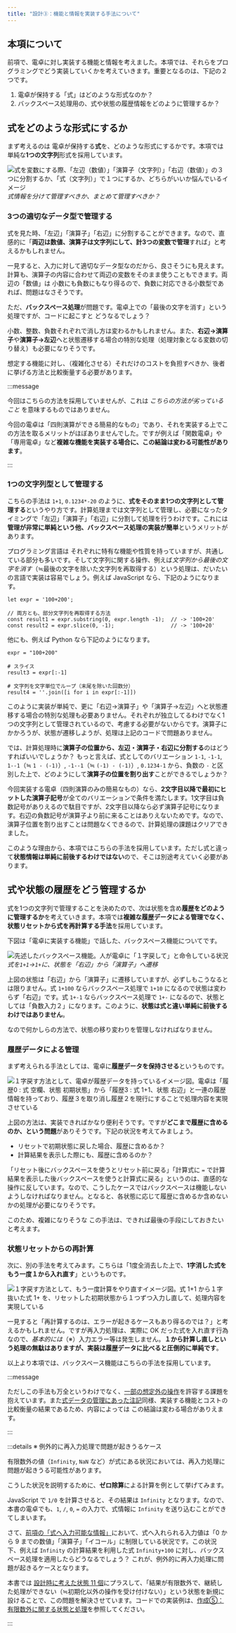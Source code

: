 ```yaml
---
title: "設計③：機能と情報を実装する手法について"
---
```


## 本項について

前項で、電卓に対し実装する機能と情報を考えました。本項では、それらをプログラミングでどう実装していくかを考えていきます。重要となるのは、下記の２つです。

1. 電卓が保持する「式」はどのような形式なのか？
2. バックスペース処理用の、式や状態の履歴情報をどのように管理するか？

## 式をどのような形式にするか

まず考えるのは 電卓が保持する**式**を、どのような形式にするかです。本項では単純な**1つの文字列**形式を採用しています。

![式を変数にする際、「左辺（数値）」「演算子（文字列）」「右辺（数値）」の３つに分割するか、「式（文字列）」で１つにするか、どちらがいいか悩んでいるイメージ](/images/books/howto-create-calculator/variable-expression.png)
*式情報を分けて管理すべきか、まとめて管理すべきか？*

### 3つの適切なデータ型で管理する

式を見た時、「左辺」「演算子」「右辺」に分割することができます。なので、直感的に「**両辺は数値、演算子は文字列にして、計3つの変数で管理**すれば」と考えるかもしれません。

一見すると、入力に対して適切なデータ型なのだから、良さそうにも見えます。計算も、演算子の内容に合わせて両辺の変数をそのまま使うこともできます。両辺の「数値」は 小数にも負数にもなり得るので、負数に対応できる小数型であれば、問題はなさそうです。

ただ、**バックスペース処理**が問題です。電卓上での「最後の文字を消す」という処理ですが、コードに起こすと どうなるでしょう？

小数、整数、負数それぞれで消し方は変わるかもしれません。また、**右辺→演算子**や**演算子→左辺**へと状態遷移する場合の特別な処理（処理対象となる変数の切り替え）も必要になりそうです。

想定する機能に対し、（複雑化させる）それだけのコストを負担すべきか、後者に挙げる方法と比較衡量する必要があります。

:::message

今回はこちらの方法を採用していませんが、これは *こちらの方法が劣っていること* を意味するものではありません。

今回の電卓は「四則演算ができる簡易的なもの」であり、それを実装する上でこの方法を取るメリットがほぼありませんでした。ですが例えば「関数電卓」や「専用電卓」など**複雑な機能を実装する場合に、この結論は変わる可能性があります**。

:::

### 1つの文字列型として管理する

こちらの手法は `1+1`, `0.1234*-20` のように、**式をそのまま1つの文字列として管理する**というやり方です。計算処理までは文字列として管理し、必要になったタイミングで「左辺」「演算子」「右辺」に分割して処理を行うわけです。これには**管理が非常に単純という他、バックスペース処理の実装が簡単**というメリットがあります。

プログラミング言語は それぞれに特有な機能や性質を持っていますが、共通している部分も多いです。そして文字列に関する操作、例えば*文字列から最後の文字を消す*（≒最後の文字を除いた文字列を再取得する）という処理は、だいたいの言語で実装は容易でしょう。例えば JavaScript なら、下記のようになります。

```javascript:JavaScriptで文字列末尾を消去する例
let expr = '100+200';

// 両方とも、部分文字列を再取得する方法
const result1 = expr.substring(0, expr.length -1);  // -> '100+20'
const result2 = expr.slice(0, -1);                  // -> '100+20'
```

他にも、例えば Python なら下記のようになります。

```python:Pythonで文字列末尾を消去する例
expr = "100+200"

# スライス
result3 = expr[:-1]

# 文字列を文字単位でループ（末尾を除いた回数分）
result4 = ''.join([i for i in expr[:-1]])
```

このように実装が単純で、更に「右辺→演算子」や「演算子→左辺」へと状態遷移する場合の特別な処理も必要ありません。それぞれが独立してるわけでなく1つの文字列として管理されているので、考慮する必要がないからです。演算子にかかろうが、状態が遷移しようが、処理は上記のコードで問題ありません。

では、計算処理時に**演算子の位置から、左辺・演算子・右辺に分割する**のはどうすればいいでしょうか？ もっと言えば、式としてのバリエーション `1-1`, `-1-1`, `1--1`（≒ `1 - (-1)`）, `-1--1`（≒ `(-1) - (-1)`）, `0.1234-1` から、負数の `-` と区別した上で、どのようにして**演算子の位置を割り出す**ことができるでしょうか？

今回実装する電卓（四則演算のみの簡易なもの）なら、**2文字目以降で最初にヒットした演算子記号**が全てのバリエーションで条件を満たします。1文字目は負数記号がありえるので駄目ですが、2文字目以降なら必ず演算子記号になります。右辺の負数記号が演算子より前に来ることはありえないためです。なので、演算子位置を割り出すことは問題なくできるので、計算処理の課題はクリアできました。

このような理由から、本項ではこちらの手法を採用しています。ただし式と違って**状態情報は単純に前後するわけではない**ので、そこは別途考えていく必要があります。

## 式や状態の履歴をどう管理するか

式を1つの文字列で管理することを決めたので、次は状態を含め**履歴をどのように管理するか**を考えていきます。本項では**複雑な履歴データによる管理でなく、状態リセットから式を再計算する手法**を採用しています。

下図は「電卓に実装する機能」で話した、バックスペース機能についてです。

![先述したバックスペース機能。人が電卓に「１字戻して」と命令している状況](/images/books/howto-create-calculator/action-backspace-01.png)
*式を`1+1`->`1+`に、状態を「右辺」から「演算子」へ遷移*

上図の状態は「右辺」から「演算子」に遷移していますが、必ずしもこうなるとは限りません。式 `1+100` ならバックスペース処理で `1+10` になるので状態は変わらず「右辺」です。式 `1+-1` ならバックスペース処理で `1+-` になるので、状態としては「負数入力２」になります。このように、**状態は式と違い単純に前後するわけではありません**。

なので何かしらの方法で、状態の移り変わりを管理しなければなりません。

### 履歴データによる管理

まず考えられる手法としては、電卓に**履歴データを保持させる**というものです。

![１字戻す方法として、電卓が履歴データを持っているイメージ図。電卓は「履歴0 : 式 空欄、状態 初期状態」から「履歴3 : 式 1+1、状態 右辺」と一連の履歴情報を持っており、履歴３を取り消し履歴２を現行にすることで処理内容を実現させている](/images/books/howto-create-calculator/action-backspace-02.png)

上図の方法は、実装できればかなり便利そうです。ですが**どこまで履歴に含めるのか、という問題**がありそうです。下記の状況を考えてみましょう。

- リセットで初期状態に戻した場合、履歴に含めるか？
- 計算結果を表示した際にも、履歴に含めるのか？

「リセット後にバックスペースを使うとリセット前に戻る」「計算式に `=` で計算結果を表示した後バックスペースを使うと計算式に戻る」というのは、直感的な操作に反しています。なので、こうしたケースではバックスペースは機能しないようしなければなりません。となると、各状態に応じて履歴に含めるか含めないかの処理が必要になりそうです。

このため、複雑になりそうな この手法は、できれば最後の手段にしておきたいと考えます。

### 状態リセットからの再計算

次に、別の手法を考えてみます。こちらは「1度全消去した上で、**1字消した式をもう一度１から入れ直す**」というものです。

![１字戻す方法として、もう一度計算をやり直すイメージ図。式 1+1 から１字抜いた式 1+ を、リセットした初期状態から１つずつ入力し直して、処理内容を実現している](/images/books/howto-create-calculator/action-backspace-03.png)

一見すると「再計算するのは、エラーが起きるケースもあり得るのでは？」と考えるかもしれません。ですが再入力処理は、実際に OK だった式を入れ直す行為なので、*基本的には*（※）入力エラー等は発生しません。**１から計算し直しという処理の無駄はありますが、実装は履歴データに比べると圧倒的に単純です**。

以上より本項では、バックスペース機能はこちらの手法を採用しています。

:::message

ただしこの手法も万全というわけでなく、[一部の想定外の操作](./c4-method-reset-and-back#バックスペース処理のハック的な操作)を許容する課題を抱えています。また[式データの管理にあった注記](#式をどのような形式にするか)同様、実装する機能とコストの比較衡量の結果であるため、内容によっては この結論は変わる場合がありえます。

:::

:::details ※ 例外的に再入力処理で問題が起きうるケース

有限数外の値（`Infinity`, `NaN` など）が式にある状況においては、再入力処理に問題が起きうる可能性があります。

こうした状況を説明するために、**ゼロ除算**による計算を例として挙げてみます。

JavaScript で `1/0` を計算させると、その結果は `Infinity` となります。なので、本書の電卓でも、`1`, `/`, `0`, `=` の入力で、式情報に `Infinity` を送り込むことができてしまいます。

さて、[前項の「式へ入力可能な情報」](./b2-methods-and-properties#式へ入力可能な情報)において、式へ入れられる入力値は「0 から 9 までの数値」「演算子」「イコール」に制限している状況です。この状況下、例えば `Infinity` の計算結果を利用した式 `Infinity+100` に対し、バックスペース処理を適用したらどうなるでしょう？ これが、例外的に再入力処理に問題が起きるケースとなります。

本書では [設計時に考えた状態 11 個](./b1-architecture#電卓の挙動を再現した状態遷移図)にプラスして、「結果が有限数外で、継続した処理ができない（≒初期化以外の操作を受け付けない）」という状態を新規に設けることで、この問題を解決させています。コードでの実装例は、[作成⑤：有限数外に関する状態と処理](./c5-is-finite)を参照してください。

:::
